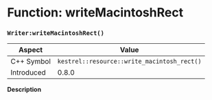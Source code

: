 
# Function: writeMacintoshRect
### `Writer:writeMacintoshRect()`

| Aspect | Value |
| --- | --- |
| C++ Symbol | `kestrel::resource::write_macintosh_rect()` |
| Introduced | 0.8.0 |

**Description**


